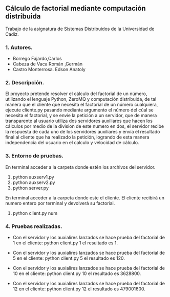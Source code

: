 ## Cálculo de factorial mediante computación distribuida

Trabajo de la asignatura de Sistemas Distribuidos de la Universidad de Cadiz.

### 1. Autores.

* Borrego Fajardo,Carlos
* Cabeza de Vaca Román ,Germán
* Castro Monterrosa. Edson Anatoly

### 2. Descripción.
El proyecto pretende resolver el cálculo del factorial de un número, utilizando el lenguaje Python, ZeroMQ y computación distribuida, de tal manera que el cliente que necesita el factorial de un número cualquiera, ejecute cliente.py pasando mediante argumento el número del cúal se necesita el factorial, y se envíe la petición a un servidor, que de manera transparente al usuario utiliza dos servidores auxiliares que hacen los cálculos por medio de la division de este numero en dos, el servidor recibe la respuesta de cada uno de los servidores auxiliares y envía el resultado final al cliente que ha realizado la petición, logrando de esta manera independencia del usuario en el calculo y velocidad de cálculo.

### 3. Entorno de pruebas.

En terminal acceder a la carpeta donde estén los archivos del servidor.

1. python auxserv1.py
2. python auxserv2.py
3. python server.py

En terminal acceder a la carpeta donde este el cliente.
El cliente recibirá un numero entero por terminal y devolverá su factorial.

1. python client.py num
  
### 4. Pruebas realizadas. 

* Con el servidor y los auxialires lanzados se hace prueba del factorial de 1 en el cliente: python client.py 1 el resultado es 1.

* Con el servidor y los auxialires lanzados se hace prueba del factorial de 5 en el cliente: python client.py 5 el resultado es 120.

* Con el servidor y los auxialires lanzados se hace prueba del factorial de 10 en el cliente: python client.py 10 el resultado es 3628800.
  
* Con el servidor y los auxialires lanzados se hace prueba del factorial de 12 en el cliente: python client.py 12 el resultado es 479001600.
